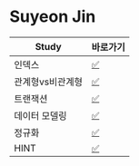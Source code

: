 # Suyeon Jin

|Study|바로가기|
|---|---|
|인덱스|[:white_check_mark:](../jsy/index.md)|
|관계형vs비관계형|[:white_check_mark:](../jsy/db.md)|
|트랜잭션|[:white_check_mark:](../jsy/transaction.md)|
|데이터 모델링|[:white_check_mark:](../jsy/modeling.md)|
|정규화|[:white_check_mark:](../jsy/normalization.md)|
|HINT|[:white_check_mark:](../jsy/hint.md)|
